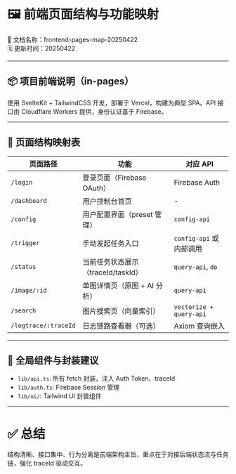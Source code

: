 # 🖼️ 前端页面结构与功能映射  
📄 文档名称：frontend-pages-map-20250422  
🗓️ 更新时间：20250422  

---

## 📦 项目前端说明（in-pages）

使用 SvelteKit + TailwindCSS 开发，部署于 Vercel，构建为典型 SPA。API 接口由 Cloudflare Workers 提供，身份认证基于 Firebase。

---

## 📄 页面结构映射表

| 页面路径 | 功能 | 对应 API |
|----------|------|----------|
| `/login` | 登录页面（Firebase OAuth） | Firebase Auth |
| `/dashboard` | 用户控制台首页 | - |
| `/config` | 用户配置界面（preset 管理） | `config-api` |
| `/trigger` | 手动发起任务入口 | `config-api` 或内部调用 |
| `/status` | 当前任务状态展示（traceId/taskId） | `query-api`, `do` |
| `/image/:id` | 单图详情页（原图 + AI 分析） | `query-api` |
| `/search` | 图片搜索页（向量索引） | `vectorize + query-api` |
| `/logtrace/:traceId` | 日志链路查看器（可选） | Axiom 查询嵌入 |

---

## 🧩 全局组件与封装建议

- `lib/api.ts`: 所有 fetch 封装，注入 Auth Token、traceId
- `lib/auth.ts`: Firebase Session 管理
- `lib/ui/`: Tailwind UI 封装组件

---

# ✅ 总结

结构清晰、接口集中、行为分离是前端架构主旨，重点在于对接后端状态流与任务链，强化 traceId 驱动交互。
